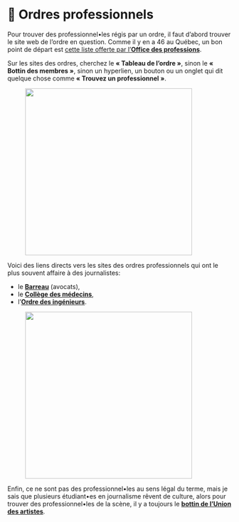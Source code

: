 # 💊 Ordres professionnels

Pour trouver des professionnel•les régis par un ordre, il faut d’abord trouver le site web de l’ordre en question. Comme il y en a 46 au Québec, un bon point de départ est [cette liste offerte par l’**Office des professions**](https://www.opq.gouv.qc.ca/ordres-professionnels/repertoires-des-membres/).

Sur les sites des ordres, cherchez le **« Tableau de l’ordre »**, sinon le **« Bottin des membres »**, sinon un hyperlien, un bouton ou un onglet qui dit quelque chose comme **« Trouvez un professionnel »**.

<figure><img src="https://www.barreau.qc.ca/dist/assets/logos/logo-black.svg" alt="" width="375"><figcaption></figcaption></figure>

Voici des liens directs vers les sites des ordres professionnels qui ont le plus souvent affaire à des journalistes:

* le [**Barreau**](https://www.barreau.qc.ca/fr/bottin-des-avocats) (avocats),
* le [**Collège des médecins**](http://cmq.org/bottin/index.aspx),
* l’[**Ordre des ingénieurs**](https://membres.oiq.qc.ca/OIQ/Public/Fr/Bottin/Recherche.aspx).

<figure><img src="https://bottin.uda.ca/assets/logo-uda-black.svg" alt="" width="375"><figcaption></figcaption></figure>

Enfin, ce ne sont pas des professionnel•les au sens légal du terme, mais je sais que plusieurs étudiant•es en journalisme rêvent de culture, alors pour trouver des professionnel•les de la scène, il y a toujours le [**bottin de l’Union des artistes**](https://bottin.uda.ca/).
